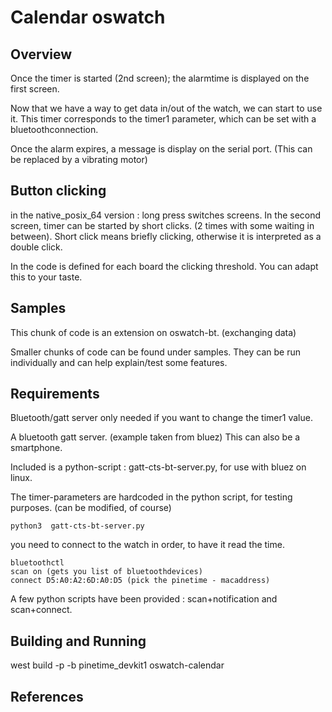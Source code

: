 # Calendar oswatch

## Overview

Once the timer is started (2nd screen); the alarmtime is displayed on the first screen.

Now that we have a way to get data in/out of the watch, we can start to use it.
This timer corresponds to the timer1 parameter, which can be set with a bluetoothconnection.

Once the alarm expires, a message is display on the serial port. (This can be replaced by a vibrating motor)

## Button clicking

in the native_posix_64 version : long press switches screens. In the second screen, timer can be started by short clicks.
(2 times with some waiting in between). Short click means briefly clicking, otherwise it is interpreted as a double click.

In the code is defined for each board the clicking threshold. You can adapt this to your taste.

## Samples

This chunk of code is an extension on oswatch-bt. (exchanging data)

Smaller chunks of code can be found under samples. They can be run individually and can help explain/test some features.

## Requirements

Bluetooth/gatt server only needed if you want to change the timer1 value.

A bluetooth gatt server. (example taken from bluez)
This can also be a smartphone.

Included is a python-script :  gatt-cts-bt-server.py, for use with bluez on linux.

The timer-parameters are hardcoded in the python script, for testing purposes. (can be modified, of course)

```
python3  gatt-cts-bt-server.py
```

you need to connect to the watch in order, to have it read the time.

```
bluetoothctl
scan on (gets you list of bluetoothdevices)
connect D5:A0:A2:6D:A0:D5 (pick the pinetime - macaddress)
```

A few python scripts have been provided : scan+notification and scan+connect.

## Building and Running

west build -p -b  pinetime_devkit1 oswatch-calendar

## References
